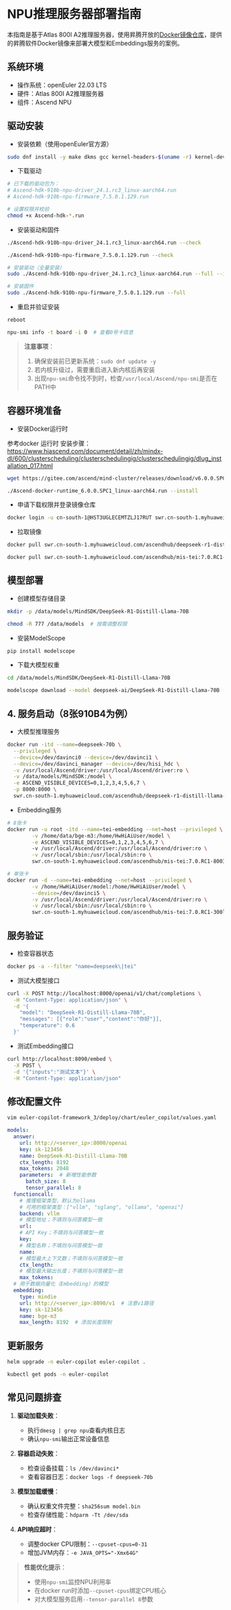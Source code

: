# NPU推理服务器部署指南
本指南是基于Atlas 800I A2推理服务器，使用昇腾开放的[Docker镜像仓库](https://www.hiascend.com/developer/ascendhub)，提供的昇腾软件Docker镜像来部署大模型和Embeddings服务的案例。

## 系统环境
- 操作系统：openEuler 22.03 LTS
- 硬件：Atlas 800I A2推理服务器
- 组件：Ascend NPU

## 驱动安装
- 安装依赖（使用openEuler官方源）
```bash
sudo dnf install -y make dkms gcc kernel-headers-$(uname -r) kernel-devel-$(uname -r)
```
- 下载驱动
```bash
# 已下载的驱动包为：
# Ascend-hdk-910b-npu-driver_24.1.rc3_linux-aarch64.run
# Ascend-hdk-910b-npu-firmware_7.5.0.1.129.run

# 设置权限并校验
chmod +x Ascend-hdk-*.run
```
- 安装驱动和固件
```bash
./Ascend-hdk-910b-npu-driver_24.1.rc3_linux-aarch64.run --check
```
```bash
./Ascend-hdk-910b-npu-firmware_7.5.0.1.129.run --check
```
```bash
# 安装驱动（全量安装）
sudo ./Ascend-hdk-910b-npu-driver_24.1.rc3_linux-aarch64.run --full --install-for-all
```
```bash
# 安装固件
sudo ./Ascend-hdk-910b-npu-firmware_7.5.0.1.129.run --full
```
- 重启并验证安装

```bash
reboot
```
```bash
npu-smi info -t board -i 0  # 查看0号卡信息
```
> **注意事项**：
> 1. 确保安装前已更新系统：`sudo dnf update -y`
> 2. 若内核升级过，需要重启进入新内核后再安装
> 3. 出现`npu-smi`命令找不到时，检查`/usr/local/Ascend/npu-smi`是否在PATH中

## 容器环境准备

- 安装Docker运行时


参考docker 运行时 安装步骤：
https://www.hiascend.com/document/detail/zh/mindx-dl/600/clusterscheduling/clusterschedulingig/clusterschedulingig/dlug_installation_017.html 

```bash
wget https://gitee.com/ascend/mind-cluster/releases/download/v6.0.0.SPC1/Ascend-docker-runtime_6.0.0.SPC1_linux-aarch64.run
```
```bash
./Ascend-docker-runtime_6.0.0.SPC1_linux-aarch64.run --install
```
- 申请下载权限并登录镜像仓库

```bash
docker login -u cn-south-1@HST3UGLECEMTZLJ17RUT swr.cn-south-1.myhuaweicloud.com
```

- 拉取镜像
```bash
docker pull swr.cn-south-1.myhuaweicloud.com/ascendhub/deepseek-r1-distill-llama-70b:0.1.1-arm64
```
```bash
docker pull swr.cn-south-1.myhuaweicloud.com/ascendhub/mis-tei:7.0.RC1-800I-A2-aarch64
```
## 模型部署
- 创建模型存储目录
```bash
mkdir -p /data/models/MindSDK/DeepSeek-R1-Distill-Llama-70B
```
```bash
chmod -R 777 /data/models  # 按需调整权限
```
- 安装ModelScope 
```bash
pip install modelscope
```
- 下载大模型权重
```bash
cd /data/models/MindSDK/DeepSeek-R1-Distill-Llama-70B
```
```bash
modelscope download --model deepseek-ai/DeepSeek-R1-Distill-Llama-70B --local_dir ./
```

## 4. 服务启动（8张910B4为例）

- 大模型推理服务
```bash
docker run -itd --name=deepseek-70b \
  --privileged \
  --device=/dev/davinci0 --device=/dev/davinci1 \
  --device=/dev/davinci_manager --device=/dev/hisi_hdc \
  -v /usr/local/Ascend/driver:/usr/local/Ascend/driver:ro \
  -v /data/models/MindSDK:/model \
  -e ASCEND_VISIBLE_DEVICES=0,1,2,3,4,5,6,7 \
  -p 8000:8000 \
  swr.cn-south-1.myhuaweicloud.com/ascendhub/deepseek-r1-distill-llama-70b:0.1.1-arm64
```

- Embedding服务
```bash 
# 8张卡
docker run -u root -itd --name=tei-embedding --net=host --privileged \
        -v /home/data/bge-m3:/home/HwHiAiUser/model \
        -e ASCEND_VISIBLE_DEVICES=0,1,2,3,4,5,6,7 \ 
        -v /usr/local/Ascend/driver:/usr/local/Ascend/driver:ro \
        -v /usr/local/sbin:/usr/local/sbin:ro \
        swr.cn-south-1.myhuaweicloud.com/ascendhub/mis-tei:7.0.RC1-800I-A2-aarch64 BAAI/bge-m3 0.0.0.0 8090
```
```bash
# 单张卡
docker run -d --name=tei-embedding --net=host --privileged \
        -v /home/HwHiAiUser/model:/home/HwHiAiUser/model \
        --device=/dev/davinci5 \
        -v /usr/local/Ascend/driver:/usr/local/Ascend/driver:ro \
        -v /usr/local/sbin:/usr/local/sbin:ro \
        swr.cn-south-1.myhuaweicloud.com/ascendhub/mis-tei:7.0.RC1-300l-Duo-aarch64 BAAl/bge-m3 0.0.0.0 8090
```

## 服务验证
- 检查容器状态
```bash
docker ps -a --filter "name=deepseek\|tei"
```
- 测试大模型接口
```bash
curl -X POST http://localhost:8000/openai/v1/chat/completions \
  -H "Content-Type: application/json" \
  -d '{
    "model": "DeepSeek-R1-Distill-Llama-70B",
    "messages": [{"role":"user","content":"你好"}],
    "temperature": 0.6
  }'
```

- 测试Embedding接口
```bash
curl http://localhost:8090/embed \
  -X POST \
  -d '{"inputs":"测试文本"}' \
  -H "Content-Type: application/json"
```

## 修改配置文件
```bash
vim euler-copilot-framework_3/deploy/chart/euler_copilot/values.yaml
```
```yaml
models:
  answer:
    url: http://<server_ip>:8000/openai
    key: sk-123456
    name: DeepSeek-R1-Distill-Llama-70B
    ctx_length: 8192
    max_tokens: 2048
    parameters:  # 新增性能参数
      batch_size: 8
      tensor_parallel: 8
  functioncall:
    # 推理框架类型，默认为ollama
    # 可用的框架类型：["vllm", "sglang", "ollama", "openai"]
    backend: vllm
    # 模型地址；不填则与问答模型一致
    url:
    # API Key；不填则与问答模型一致
    key:
    # 模型名称；不填则与问答模型一致
    name:
    # 模型最大上下文数；不填则与问答模型一致
    ctx_length:
    # 模型最大输出长度；不填则与问答模型一致
    max_tokens:
  # 用于数据向量化（Embedding）的模型
  embedding:
    type: mindie
    url: http://<server_ip>:8090/v1  # 注意v1路径
    key: sk-123456
    name: bge-m3
    max_length: 8192  # 添加长度限制
```
## 更新服务
```bash
helm upgrade -n euler-copilot euler-copilot .
```
```bash
kubectl get pods -n euler-copilot
```
## 常见问题排查
1. **驱动加载失败**：
   - 执行`dmesg | grep npu`查看内核日志
   - 确认`npu-smi`输出正常设备信息

2. **容器启动失败**：
   - 检查设备挂载：`ls /dev/davinci*`
   - 查看容器日志：`docker logs -f deepseek-70b`

3. **模型加载缓慢**：
   - 确认权重文件完整：`sha256sum model.bin`
   - 检查存储性能：`hdparm -Tt /dev/sda`

4. **API响应超时**：
   - 调整docker CPU限制：`--cpuset-cpus=0-31`
   - 增加JVM内存：`-e JAVA_OPTS="-Xmx64G"`

> **性能优化提示**：
> - 使用`npu-smi`监控NPU利用率
> - 在docker run时添加`--cpuset-cpus`绑定CPU核心
> - 对大模型服务启用`--tensor-parallel 8`参数